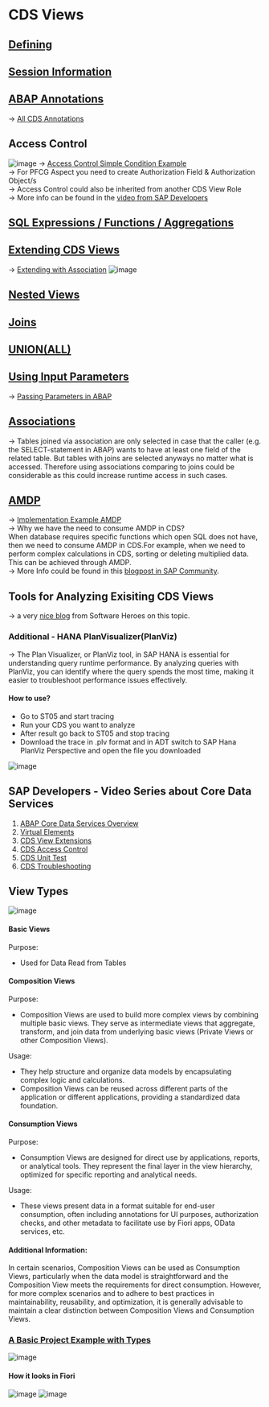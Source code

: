 # CDS Views

## [Defining](https://github.com/alikapllan/cds_views/blob/main/src/zahk_cds_entity01.ddls.asddls#L1-L16)


## [Session Information](https://github.com/alikapllan/cds_views/blob/main/src/zahk_cds03.ddls.asddls#L25-L26)


## [ABAP Annotations](https://github.com/alikapllan/cds_views/blob/main/src/zahk_cds_entity02.ddls.asddls#L1-L26)
-> [All CDS Annotations](https://help.sap.com/doc/abapdocu_750_index_htm/7.50/en-US/abencds_annotations_sap.htm)
## Access Control 
![image](https://github.com/alikapllan/cds_views/assets/46874082/f63769c5-a07e-4ed9-aca3-450bd67583cf)
-> [Access Control Simple Condition Example](https://github.com/alikapllan/cds_views/blob/main/src/zahk_cds_entity02.dcls.asdcls#L1-L11)  
-> For PFCG Aspect you need to create Authorization Field & Authorization Object/s  
-> Access Control could also be inherited from another CDS View Role  
-> More info can be found in the [video from SAP Developers](https://www.youtube.com/watch?v=uxgs4FigmuQ&ab_channel=SAPDevelopers)

## [SQL Expressions / Functions / Aggregations](https://github.com/alikapllan/cds_views/blob/main/src/zahk_cds_entity03.ddls.asddls#L13-L61)

## [Extending CDS Views](https://github.com/alikapllan/cds_views/blob/main/src/zahk_cds_entity02_extend.ddls.asddls#L1-L6)  
-> [Extending with Association](https://github.com/alikapllan/cds_views/blob/main/src/zahk_cds_entity02_extend_assoc.ddls.asddls#L1-L6)
![image](https://github.com/alikapllan/cds_views/assets/46874082/2059ffec-b0dd-4fb0-9f27-34f06c4691c4)

## [Nested Views](https://github.com/alikapllan/cds_views/blob/main/src/zahk_cds_entity02_nested.ddls.asddls#L4-L20)

## [Joins](https://github.com/alikapllan/cds_views/blob/main/src/zahk_cds_entity02_join.ddls.asddls#L4-L19)

## [UNION(ALL)](https://github.com/alikapllan/cds_views/blob/main/src/zahk_cds_entity02_union.ddls.asddls#L10-L37)

## [Using Input Parameters](https://github.com/alikapllan/cds_views/blob/main/src/zahk_cds_entity02_input_param.ddls.asddls#L10-L25)
-> [Passing Parameters in ABAP](https://github.com/alikapllan/cds_views/blob/main/src/zcl_cds_entity_test.clas.abap#L29-L33)

## [Associations](https://github.com/alikapllan/cds_views/blob/main/src/zahk_cds_entity02_association.ddls.asddls#L10-L44)
-> Tables joined via association are only selected in case that the caller (e.g. the SELECT-statement in ABAP) wants to have at least one field of the related table. But tables with joins are selected anyways no matter what is accessed.
Therefore using associations comparing to joins could be considerable as this could increase runtime access in such cases.

## [AMDP](https://github.com/alikapllan/cds_views/blob/main/src/zahk_amdp/zahk_cds_amdp_03.ddls.asddls#L1-L12)
-> [Implementation Example AMDP](https://github.com/alikapllan/cds_views/blob/main/src/zahk_amdp/zcl_demo_amdp_03_cds.clas.abap#L1-L40)  
-> Why we have the need to consume AMDP in CDS?  
When database requires specific functions which open SQL does not have, then we need to consume AMDP in CDS.For example, when we need to perform complex calculations in CDS, sorting or deleting multiplied data. This can be achieved through AMDP.  
-> More Info could be found in this [blogpost in SAP Community](https://community.sap.com/t5/application-development-blog-posts/using-amdp-in-cds-and-some-useful-functions/ba-p/13575039).

## Tools for Analyzing Exisiting CDS Views
-> a very [nice blog](https://software-heroes.com/en/blog/abap-tools-work-with-eclipse-cds-analysis) from Software Heroes on this topic.  
### Additional - HANA PlanVisualizer(PlanViz)
-> The Plan Visualizer, or PlanViz tool, in SAP HANA is essential for understanding query runtime performance. By analyzing queries with PlanViz, you can identify where the query spends the most time, making it easier to troubleshoot performance issues effectively.  
#### How to use? 
* Go to ST05 and start tracing  
* Run your CDS you want to analyze  
* After result go back to ST05 and stop tracing  
* Download the trace in .plv format and in ADT switch to SAP Hana PlanViz Perspective and open the file you downloaded

  
![image](https://github.com/alikapllan/cds_views/assets/46874082/99b74e6b-e6e1-4f7d-8b35-0a111bf6cc28)

## SAP Developers - Video Series about Core Data Services
1. [ABAP Core Data Services Overview](https://www.youtube.com/watch?v=lvorIY4Xyio)
2. [Virtual Elements](https://www.youtube.com/watch?v=TqD-H03znVo)
3. [CDS View Extensions](https://www.youtube.com/watch?v=IPEotH-6ekI)
4. [CDS Access Control](https://www.youtube.com/watch?v=uxgs4FigmuQ&t=1s)
5. [CDS Unit Test](https://www.youtube.com/watch?v=ezQ0vbhV8QY&t=3s)
6. [CDS Troubleshooting](https://www.youtube.com/watch?v=q7Yhj6BnWJo)

## View Types 
![image](https://github.com/alikapllan/cds_views/assets/46874082/3b37b4a2-a1ec-45ea-a084-8ae4c7483931) 
#### Basic Views
Purpose: 
* Used for Data Read from Tables
  
#### Composition Views
Purpose: 
* Composition Views are used to build more complex views by combining multiple basic views. They serve as intermediate views that aggregate, transform, and join data from underlying basic views (Private Views or other Composition Views).

Usage:
* They help structure and organize data models by encapsulating complex logic and calculations.
* Composition Views can be reused across different parts of the application or different applications, providing a standardized data foundation.  
  
#### Consumption Views
Purpose:
* Consumption Views are designed for direct use by applications, reports, or analytical tools. They represent the final layer in the view hierarchy, optimized for specific reporting and analytical needs.

Usage:
* These views present data in a format suitable for end-user consumption, often including annotations for UI purposes, authorization checks, and other metadata to facilitate use by Fiori apps, OData services, etc.
  
#### Additional Information:
In certain scenarios, Composition Views can be used as Consumption Views, particularly when the data model is straightforward and the Composition View meets the requirements for direct consumption. However, for more complex scenarios and to adhere to best practices in maintainability, reusability, and optimization, it is generally advisable to maintain a clear distinction between Composition Views and Consumption Views.

### [A Basic Project Example with Types](https://github.com/alikapllan/cds_views/tree/main/src/zahk_rap_managed_01) 
![image](https://github.com/alikapllan/cds_views/assets/46874082/5b23c7b5-78a6-41d7-abcf-65855eefacd1)

#### How it looks in Fiori 
![image](https://github.com/alikapllan/cds_views/assets/46874082/95d763fe-3049-4f9c-b0f4-cc065863bd39)
![image](https://github.com/alikapllan/cds_views/assets/46874082/36a410a5-7dc2-41c9-9afc-70639d6e72d2)
